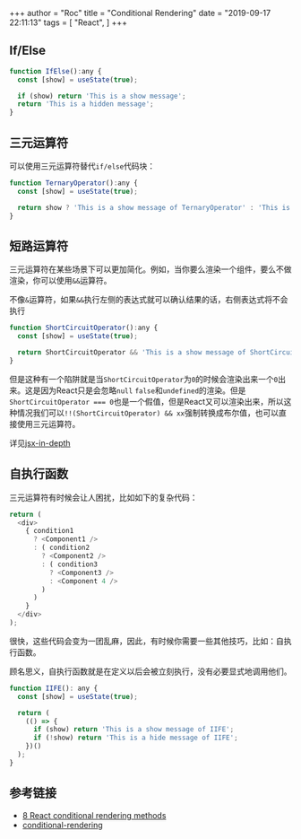 +++
author = "Roc"
title = "Conditional Rendering"
date = "2019-09-17 22:11:13"
tags = [
    "React",
]
+++


## If/Else

```js
function IfElse():any {
  const [show] = useState(true);

  if (show) return 'This is a show message';
  return 'This is a hidden message';
}
```

## 三元运算符

可以使用三元运算符替代`if/else`代码块：

```js
function TernaryOperator():any {
  const [show] = useState(true);

  return show ? 'This is a show message of TernaryOperator' : 'This is a hidden message of TernaryOperator';
}
```

## 短路运算符

三元运算符在某些场景下可以更加简化。例如，当你要么渲染一个组件，要么不做渲染，你可以使用`&&`运算符。

不像`&`运算符，如果`&&`执行左侧的表达式就可以确认结果的话，右侧表达式将不会执行

```js
function ShortCircuitOperator():any {
  const [show] = useState(true);

  return ShortCircuitOperator && 'This is a show message of ShortCircuitOperator';;
}
```

但是这种有一个陷阱就是当`ShortCircuitOperator`为`0`的时候会渲染出来一个`0`出来。这是因为React只是会忽略`null` `false`和`undefined`的渲染。但是`ShortCircuitOperator === 0`也是一个假值，但是React又可以渲染出来，所以这种情况我们可以`!!(ShortCircuitOperator) && xx`强制转换成布尔值，也可以直接使用三元运算符。

详见[jsx-in-depth](https://reactjs.org/docs/jsx-in-depth.html#children-in-jsx)

## 自执行函数

三元运算符有时候会让人困扰，比如如下的复杂代码：

```js
return (
  <div>
    { condition1
      ? <Component1 />
      : ( condition2
        ? <Component2 />
        : ( condition3
          ? <Component3 />
          : <Component 4 />
        )
      )
    }
  </div>
);
```

很快，这些代码会变为一团乱麻，因此，有时候你需要一些其他技巧，比如：自执行函数。

顾名思义，自执行函数就是在定义以后会被立刻执行，没有必要显式地调用他们。

```js
function IIFE(): any {
  const [show] = useState(true);

  return (
    (() => {
      if (show) return 'This is a show message of IIFE';
      if (!show) return 'This is a hide message of IIFE';
    })()
  );
}
```

## 参考链接

- [8 React conditional rendering methods](https://blog.logrocket.com/conditional-rendering-in-react-c6b0e5af381e/)
- [conditional-rendering](https://reactjs.org/docs/conditional-rendering.html)
